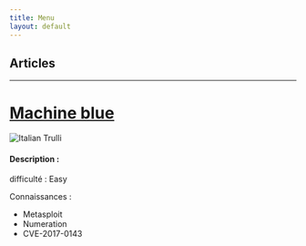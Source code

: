```yaml
---
title: Menu
layout: default
---
```


## Articles

---

# [Machine blue](Articles/Machines/Blue.html)
<!--<h3 class="titre_article3" ><a class="titre_article3" href="./Articles/Machines/Blue.html">Machine blue</a></h3>-->
<div class ="articles">

<div class="image_article"><img  src="https://labs.hackthebox.com/storage/avatars/52e077ae40899ab8b024afd51cb29b1c.png" alt="Italian Trulli"></div>
<div>    
    <h4>Description :</h4> 
    <p>difficulté : Easy</p>
    <p>Connaissances :</p>
    <ul>
    <li>Metasploit</li>
    <li>Numeration</li>
    <li>CVE-2017-0143</li>
    </ul> 
</div>
</div>

<br>
